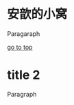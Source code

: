 <html>
<head>  
<title> Hello world</title>
<meta charset="utf-8">


</head>

<body>  
<h1>安歆的小窝</h1>
<p>Paragaraph </p>
<a href="https://www.runoob.com">go to top</a>

<h1>title 2</h1>
<p>Paragraph</p>


</body>

</html>
